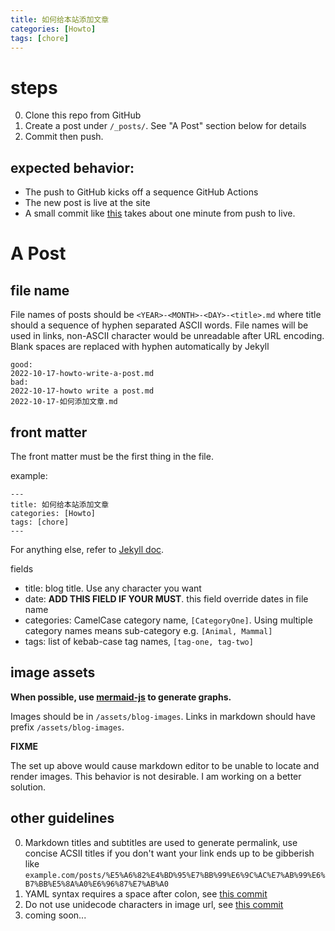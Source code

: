 ```yaml
---
title: 如何给本站添加文章
categories: [Howto]
tags: [chore]
---
```


# steps

0. Clone this repo from GitHub
1. Create a post under `/_posts/`. See "A Post" section below for details
2. Commit then push.

## expected behavior:

- The push to GitHub kicks off a sequence GitHub Actions
- The new post is live at the site
- A small commit like [this](https://github.com/li6in9muyou/li6in9muyou.github.io/commit/682e485caccb328c7a4595632f69bdd63891ce79) takes about one minute from push to live.

# A Post

## file name

File names of posts should be `<YEAR>-<MONTH>-<DAY>-<title>.md` where title should a sequence of hyphen separated ASCII words.
File names will be used in links, non-ASCII character would be unreadable after URL encoding.
Blank spaces are replaced with hyphen automatically by Jekyll

```
good:
2022-10-17-howto-write-a-post.md
bad:
2022-10-17-howto write a post.md
2022-10-17-如何添加文章.md
```

## front matter

The front matter must be the first thing in the file.

example:

```
---
title: 如何给本站添加文章
categories: [Howto]
tags: [chore]
---
```

For anything else, refer to [Jekyll doc](https://jekyllrb.com/docs/front-matter/).

fields

- title: blog title. Use any character you want
- date: **ADD THIS FIELD IF YOUR MUST**. this field override dates in file name
- categories: CamelCase category name, `[CategoryOne]`. Using multiple category names means sub-category e.g. `[Animal, Mammal]`
- tags: list of kebab-case tag names, `[tag-one, tag-two]`

## image assets

**When possible, use [mermaid-js](https://mermaid-js.github.io/mermaid/#/) to generate graphs.**

Images should be in `/assets/blog-images`. Links in markdown should have prefix `/assets/blog-images`.

**FIXME**

The set up above would cause markdown editor to be unable to locate and render images. This behavior is not desirable. I am working on a better solution.

## other guidelines

0. Markdown titles and subtitles are used to generate permalink, use concise ACSII titles if you don't want your link ends up to be gibberish like `example.com/posts/%E5%A6%82%E4%BD%95%E7%BB%99%E6%9C%AC%E7%AB%99%E6%B7%BB%E5%8A%A0%E6%96%87%E7%AB%A0`
1. YAML syntax requires a space after colon, see [this commit](https://github.com/li6in9muyou/li6in9muyou.github.io/commit/1bfe2750)
2. Do not use unidecode characters in image url, see [this commit](https://github.com/li6in9muyou/li6in9muyou.github.io/commit/9ac9a804)
3. coming soon...
